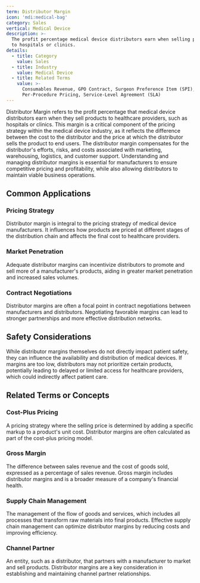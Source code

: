 ```yaml
---
term: Distributor Margin
icon: 'mdi:medical-bag'
category: Sales
vertical: Medical Device
description: >-
  The profit percentage medical device distributors earn when selling products
  to hospitals or clinics.
details:
  - title: Category
    value: Sales
  - title: Industry
    value: Medical Device
  - title: Related Terms
    value: >-
      Consumables Revenue, GPO Contract, Surgeon Preference Item (SPI),
      Per-Procedure Pricing, Service-Level Agreement (SLA)
---
```

Distributor Margin refers to the profit percentage that medical device distributors earn when they sell products to healthcare providers, such as hospitals or clinics. This margin is a critical component of the pricing strategy within the medical device industry, as it reflects the difference between the cost to the distributor and the price at which the distributor sells the product to end users. The distributor margin compensates for the distributor's efforts, risks, and costs associated with marketing, warehousing, logistics, and customer support. Understanding and managing distributor margins is essential for manufacturers to ensure competitive pricing and profitability, while also allowing distributors to maintain viable business operations.

## Common Applications

### Pricing Strategy
Distributor margin is integral to the pricing strategy of medical device manufacturers. It influences how products are priced at different stages of the distribution chain and affects the final cost to healthcare providers.

### Market Penetration
Adequate distributor margins can incentivize distributors to promote and sell more of a manufacturer's products, aiding in greater market penetration and increased sales volumes.

### Contract Negotiations
Distributor margins are often a focal point in contract negotiations between manufacturers and distributors. Negotiating favorable margins can lead to stronger partnerships and more effective distribution networks.

## Safety Considerations

While distributor margins themselves do not directly impact patient safety, they can influence the availability and distribution of medical devices. If margins are too low, distributors may not prioritize certain products, potentially leading to delayed or limited access for healthcare providers, which could indirectly affect patient care.

## Related Terms or Concepts

### Cost-Plus Pricing
A pricing strategy where the selling price is determined by adding a specific markup to a product's unit cost. Distributor margins are often calculated as part of the cost-plus pricing model.

### Gross Margin
The difference between sales revenue and the cost of goods sold, expressed as a percentage of sales revenue. Gross margin includes distributor margins and is a broader measure of a company's financial health.

### Supply Chain Management
The management of the flow of goods and services, which includes all processes that transform raw materials into final products. Effective supply chain management can optimize distributor margins by reducing costs and improving efficiency.

### Channel Partner
An entity, such as a distributor, that partners with a manufacturer to market and sell products. Distributor margins are a key consideration in establishing and maintaining channel partner relationships.
